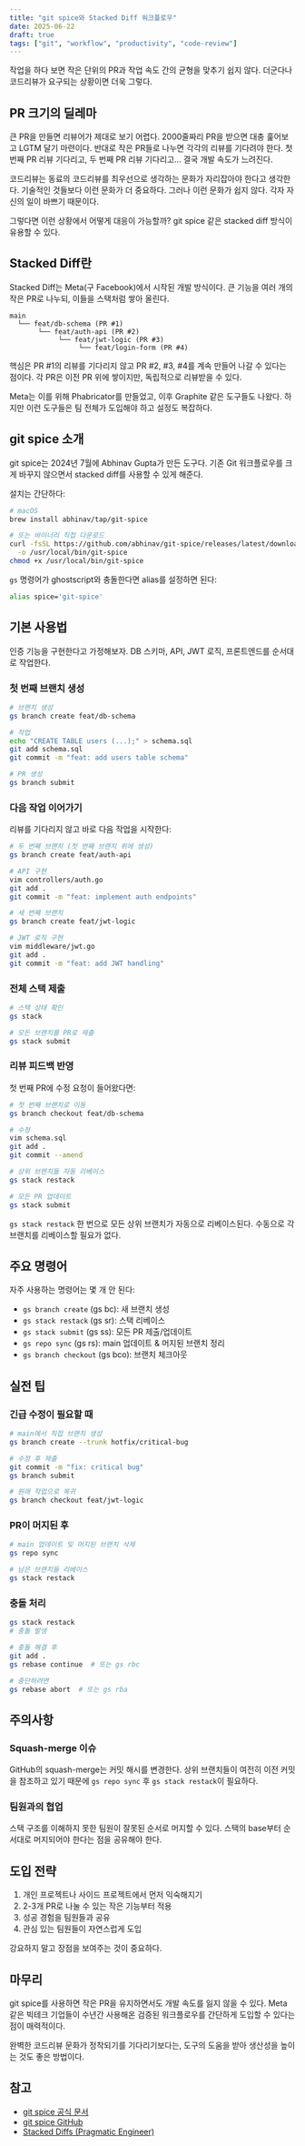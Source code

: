 ```yaml
---
title: "git spice와 Stacked Diff 워크플로우"
date: 2025-06-22
draft: true
tags: ["git", "workflow", "productivity", "code-review"]
---
```


작업을 하다 보면 작은 단위의 PR과 작업 속도 간의 균형을 맞추기 쉽지 않다. 더군다나 코드리뷰가 요구되는 상황이면 더욱 그렇다.

## PR 크기의 딜레마

큰 PR을 만들면 리뷰어가 제대로 보기 어렵다. 2000줄짜리 PR을 받으면 대충 훑어보고 LGTM 달기 마련이다. 반대로 작은 PR들로 나누면 각각의 리뷰를 기다려야 한다. 첫 번째 PR 리뷰 기다리고, 두 번째 PR 리뷰 기다리고... 결국 개발 속도가 느려진다.

코드리뷰는 동료의 코드리뷰를 최우선으로 생각하는 문화가 자리잡아야 한다고 생각한다. 기술적인 것들보다 이런 문화가 더 중요하다. 그러나 이런 문화가 쉽지 않다. 각자 자신의 일이 바쁘기 때문이다.

그렇다면 이런 상황에서 어떻게 대응이 가능할까? git spice 같은 stacked diff 방식이 유용할 수 있다.

## Stacked Diff란

Stacked Diff는 Meta(구 Facebook)에서 시작된 개발 방식이다. 큰 기능을 여러 개의 작은 PR로 나누되, 이들을 스택처럼 쌓아 올린다.

```
main
  └── feat/db-schema (PR #1)
       └── feat/auth-api (PR #2)
            └── feat/jwt-logic (PR #3)
                 └── feat/login-form (PR #4)
```

핵심은 PR #1의 리뷰를 기다리지 않고 PR #2, #3, #4를 계속 만들어 나갈 수 있다는 점이다. 각 PR은 이전 PR 위에 쌓이지만, 독립적으로 리뷰받을 수 있다.

Meta는 이를 위해 Phabricator를 만들었고, 이후 Graphite 같은 도구들도 나왔다. 하지만 이런 도구들은 팀 전체가 도입해야 하고 설정도 복잡하다.

## git spice 소개

git spice는 2024년 7월에 Abhinav Gupta가 만든 도구다. 기존 Git 워크플로우를 크게 바꾸지 않으면서 stacked diff를 사용할 수 있게 해준다.

설치는 간단하다:

```bash
# macOS
brew install abhinav/tap/git-spice

# 또는 바이너리 직접 다운로드
curl -fsSL https://github.com/abhinav/git-spice/releases/latest/download/git-spice-darwin-arm64 \
  -o /usr/local/bin/git-spice
chmod +x /usr/local/bin/git-spice
```

`gs` 명령어가 ghostscript와 충돌한다면 alias를 설정하면 된다:

```bash
alias spice='git-spice'
```

## 기본 사용법

인증 기능을 구현한다고 가정해보자. DB 스키마, API, JWT 로직, 프론트엔드를 순서대로 작업한다.

### 첫 번째 브랜치 생성

```bash
# 브랜치 생성
gs branch create feat/db-schema

# 작업
echo "CREATE TABLE users (...);" > schema.sql
git add schema.sql
git commit -m "feat: add users table schema"

# PR 생성
gs branch submit
```

### 다음 작업 이어가기

리뷰를 기다리지 않고 바로 다음 작업을 시작한다:

```bash
# 두 번째 브랜치 (첫 번째 브랜치 위에 생성)
gs branch create feat/auth-api

# API 구현
vim controllers/auth.go
git add .
git commit -m "feat: implement auth endpoints"

# 세 번째 브랜치
gs branch create feat/jwt-logic

# JWT 로직 구현
vim middleware/jwt.go
git add .
git commit -m "feat: add JWT handling"
```

### 전체 스택 제출

```bash
# 스택 상태 확인
gs stack

# 모든 브랜치를 PR로 제출
gs stack submit
```

### 리뷰 피드백 반영

첫 번째 PR에 수정 요청이 들어왔다면:

```bash
# 첫 번째 브랜치로 이동
gs branch checkout feat/db-schema

# 수정
vim schema.sql
git add .
git commit --amend

# 상위 브랜치들 자동 리베이스
gs stack restack

# 모든 PR 업데이트
gs stack submit
```

`gs stack restack` 한 번으로 모든 상위 브랜치가 자동으로 리베이스된다. 수동으로 각 브랜치를 리베이스할 필요가 없다.

## 주요 명령어

자주 사용하는 명령어는 몇 개 안 된다:

- `gs branch create` (gs bc): 새 브랜치 생성
- `gs stack restack` (gs sr): 스택 리베이스
- `gs stack submit` (gs ss): 모든 PR 제출/업데이트
- `gs repo sync` (gs rs): main 업데이트 & 머지된 브랜치 정리
- `gs branch checkout` (gs bco): 브랜치 체크아웃

## 실전 팁

### 긴급 수정이 필요할 때

```bash
# main에서 직접 브랜치 생성
gs branch create --trunk hotfix/critical-bug

# 수정 후 제출
git commit -m "fix: critical bug"
gs branch submit

# 원래 작업으로 복귀
gs branch checkout feat/jwt-logic
```

### PR이 머지된 후

```bash
# main 업데이트 및 머지된 브랜치 삭제
gs repo sync

# 남은 브랜치들 리베이스
gs stack restack
```

### 충돌 처리

```bash
gs stack restack
# 충돌 발생

# 충돌 해결 후
git add .
gs rebase continue  # 또는 gs rbc

# 중단하려면
gs rebase abort  # 또는 gs rba
```

## 주의사항

### Squash-merge 이슈

GitHub의 squash-merge는 커밋 해시를 변경한다. 상위 브랜치들이 여전히 이전 커밋을 참조하고 있기 때문에 `gs repo sync` 후 `gs stack restack`이 필요하다.

### 팀원과의 협업

스택 구조를 이해하지 못한 팀원이 잘못된 순서로 머지할 수 있다. 스택의 base부터 순서대로 머지되어야 한다는 점을 공유해야 한다.

## 도입 전략

1. 개인 프로젝트나 사이드 프로젝트에서 먼저 익숙해지기
2. 2-3개 PR로 나눌 수 있는 작은 기능부터 적용
3. 성공 경험을 팀원들과 공유
4. 관심 있는 팀원들이 자연스럽게 도입

강요하지 말고 장점을 보여주는 것이 중요하다.

## 마무리

git spice를 사용하면 작은 PR을 유지하면서도 개발 속도를 잃지 않을 수 있다. Meta 같은 빅테크 기업들이 수년간 사용해온 검증된 워크플로우를 간단하게 도입할 수 있다는 점이 매력적이다.

완벽한 코드리뷰 문화가 정착되기를 기다리기보다는, 도구의 도움을 받아 생산성을 높이는 것도 좋은 방법이다.

## 참고

- [git spice 공식 문서](https://abhinav.github.io/git-spice/)
- [git spice GitHub](https://github.com/abhinav/git-spice)
- [Stacked Diffs (Pragmatic Engineer)](https://newsletter.pragmaticengineer.com/p/stacked-diffs)